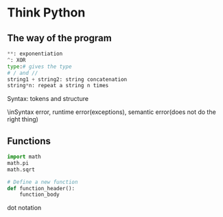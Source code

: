 # Think Python

## The way of the program

```python
**: exponentiation
^: XOR
type:# gives the type    
# / and //    
string1 + string2: string concatenation
string*n: repeat a string n times    
```

Syntax: tokens and structure

\inSyntax error, runtime error(exceptions), semantic error(does not do the right thing)

## Functions

```python
import math
math.pi
math.sqrt

# Define a new function
def function_header():
    function_body
```

dot notation